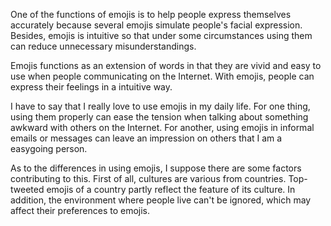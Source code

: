 One of the functions of emojis is to help people express themselves accurately because several emojis simulate people's facial expression. Besides, emojis is intuitive so that under some circumstances using them can reduce unnecessary misunderstandings.



Emojis functions as an extension of words in that they are vivid and easy to use when people communicating on the Internet. With emojis, people can express their feelings in a intuitive way.



I have to say that I really love to use emojis in my daily life. For one thing, using them properly can ease the tension when talking about something awkward with others on the Internet. For another, using emojis in informal emails or messages can leave an impression on others that I am a easygoing person.



As to the differences in using emojis, I suppose there are some factors contributing to this. First of all, cultures are various from countries. Top-tweeted emojis of a country partly reflect the feature of its culture. In addition, the environment where people live can't be ignored, which may affect their preferences to emojis.

